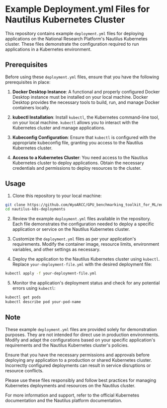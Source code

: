 # Example Deployment.yml Files for Nautilus Kubernetes Cluster

This repository contains example `deployment.yml` files for deploying applications on the National Research Platform's Nautilus Kubernetes cluster. These files demonstrate the configuration required to run applications in a Kubernetes environment.

## Prerequisites

Before using these `deployment.yml` files, ensure that you have the following prerequisites in place:

1. **Docker Desktop Instance**: A functional and properly configured Docker Desktop instance must be installed on your local machine. Docker Desktop provides the necessary tools to build, run, and manage Docker containers locally.

2. **kubectl Installation**: Install `kubectl`, the Kubernetes command-line tool, on your local machine. `kubectl` allows you to interact with the Kubernetes cluster and manage applications.

3. **Kubeconfig Configuration**: Ensure that `kubectl` is configured with the appropriate kubeconfig file, granting you access to the Nautilus Kubernetes cluster.

4. **Access to a Kubernetes Cluster**: You need access to the Nautilus Kubernetes cluster to deploy applications. Obtain the necessary credentials and permissions to deploy resources to the cluster.

## Usage

1. Clone this repository to your local machine:

```bash
git clone https://github.com/WyoARCC/GPU_benchmarking_toolkit_for_ML/edit/main/GPT2Scripting/NRP_Deployment_Files
cd nautilus-k8s-deployments
```

2. Review the example `deployment.yml` files available in the repository. Each file demonstrates the configuration needed to deploy a specific application or service on the Nautilus Kubernetes cluster.

3. Customize the `deployment.yml` files as per your application's requirements. Modify the container image, resource limits, environment variables, and other settings as necessary.

4. Deploy the application to the Nautilus Kubernetes cluster using `kubectl`. Replace `your-deployment-file.yml` with the desired deployment file:

```bash
kubectl apply -f your-deployment-file.yml
```

5. Monitor the application's deployment status and check for any potential errors using `kubectl`:

```bash
kubectl get pods
kubectl describe pod your-pod-name
```

## Note

These example `deployment.yml` files are provided solely for demonstration purposes. They are not intended for direct use in production environments. Modify and adapt the configurations based on your specific application's requirements and the Nautilus Kubernetes cluster's policies.

Ensure that you have the necessary permissions and approvals before deploying any application to a production or shared Kubernetes cluster. Incorrectly configured deployments can result in service disruptions or resource conflicts.

Please use these files responsibly and follow best practices for managing Kubernetes deployments and resources on the Nautilus cluster.

For more information and support, refer to the official Kubernetes documentation and the Nautilus platform documentation.
